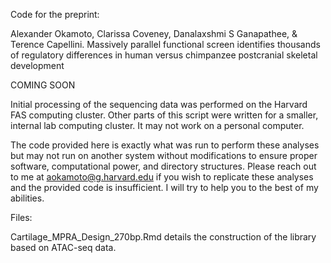 Code for the preprint: 

Alexander Okamoto,  Clarissa Coveney, Danalaxshmi S Ganapathee, & Terence Capellini. Massively parallel functional screen identifies thousands of regulatory differences in human versus chimpanzee postcranial skeletal development

COMING SOON

Initial processing of the sequencing data was performed on the Harvard FAS computing cluster. Other parts of this script were written for a smaller, internal lab computing cluster. It may not work on a personal computer.

The code provided here is exactly what was run to perform these analyses but may not run on another system without modifications to ensure proper software, computational power, and directory structures. Please reach out to me at aokamoto@g.harvard.edu if you wish to replicate these analyses and the provided code is insufficient. I will try to help you to the best of my abilities.

Files:

Cartilage_MPRA_Design_270bp.Rmd details the construction of the library based on ATAC-seq data. 
